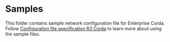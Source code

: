 # Samples

This folder contains sample network configuration file for Enterprise Corda.
Follow [Configuration file specification R3 Corda](../../../../docs/source/operations/corda_networkyaml.md) to learn more about using the sample files.